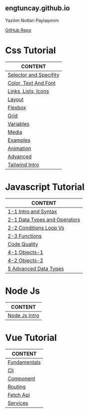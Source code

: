 ## engtuncay.github.io

Yazılım Notları Paylaşımım

[GitHub Repo](https://github.com/engtuncay/engtuncay.github.io)

# Css Tutorial

CONTENT |
--- |
[Selector and Specifity](./css-intro-01-Selector-Specifity.md) |
[Color, Text And Font](./css-intro-02-Color-Text-Font.md) |
[Links, Lists, Icons](./css-intro-03-Links-Lists-Icons.md) |
[Layout](./css-intro-05-Layout.md) |
[Flexbox](./css-intro-06-Flexbox.md) |
[Grid](./css-intro-07-Grid.md) |
[Variables](./css-intro-08-Variables.md) |
[Media](./css-intro-09-media.md) |
[Examples](./css-intro-10-Examples.md) |
[Animation](./css-intro-11-Animation.md) |
[Advanced](./css-intro-12-Advanced.md) |
[Tailwind Intro](./css-tailwind-intro.md) |


# Javascript Tutorial

CONTENT |
--- |
[1-1 Intro and Syntax](./js-intro-1-1%20Intro%20and%20Syntax.md-1-Fundamentals.md) |
[2-1 Data Types and Operators](./js-intro-2-1%20Data%20Types%20And%20Operators.md) |
[2-2 Conditions Loop Vs](./js-intro-2-2%20If%20And%20Loops.md-intro-1-3-Fundamentals.md) |
[2-3 Functions](./js-intro-2-3%20Functions.mdintro-1-4-Functions.md) |
[Code Quality](./js-intro-3%20Code%20Quality.md-code-quality.md) |
[4-1 Objects-1](./js-intro-4%20Objects-1.mdtro-4-objects-1.md) |
[4-2 Objects-2](./js-intro-4%20Objects-2.mdtro-4-objects-2.md) |
[5 Advanced Data Types](./js-intro-5%20Advanced%20Data%20Types.md-data-types.md) |

# Node Js

CONTENT |
--- |
[Node Js Intro](./node-js-intro.md) |


# Vue Tutorial

CONTENT |
--- |
[Fundamentals](./js-vue-1-Fundamentals.md) |
[Cli](./js-vue-2-cli.md) |
[Component](./js-vue-3-component.md) |
[Routing](./js-vue-5-Routing.md) |
[Fetch Api](./js-vue-6-Fetch-Api.md) |
[Services](./js-vue-7-Services.md) |